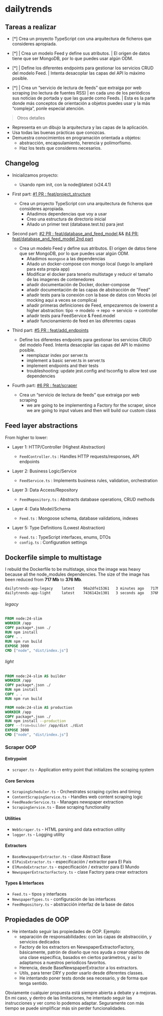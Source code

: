# dailytrends


## Tareas a realizar
- [*]  Crea un proyecto TypeScript con una arquitectura de ficheros que consideres apropiada.

- [*] | Crea un modelo Feed y define sus atributos. 
      | El origen de datos tiene que ser MongoDB, por lo que puedes usar algún ODM.

- [*] | Define los diferentes endpoints para gestionar los servicios CRUD del modelo Feed. 
      | Intenta desacoplar las capas del API lo máximo posible.

- [*] | Crea un “servicio de lectura de feeds” que extraiga por web scraping (no lectura de fuentes RSS) 
      | en cada uno de los periódicos sus noticias de portada y que las guarde como Feeds. 
      | Esta es la parte donde más conceptos de orientación a objetos puedes usar y la más “compleja”, ponle especial atención.

> Otros detalles
- Representa en un dibujo la arquitectura y las capas de la aplicación.
- Usa todas las buenas prácticas que conozcas.
- Demuestra conocimientos en programación orientada a objetos: 
  - abstracción, encapsulamiento, herencia y polimorfismo.
  - Haz los tests que consideres necesarios.

## Changelog

- Inicializamos proyecto:
    - Usando npm init, con la node@latest (v24.4.1)

- First part: [#1 PR : feat/project_structure ](https://github.com/aabril/dailytrends/pull/1)
    - Crea un proyecto TypeScript con una arquitectura de ficheros que consideres apropiada.
      - Añadimos dependencias que voy a usar 
      - Creo una estructura de directorio inicial
      - Añado un primer test (database.test.ts) para jest

- Second part: [#2 PR : feat/database_and_feed_model ](https://github.com/aabril/dailytrends/pull/2) && [#4 PR: feat/database_and_feed_model 2nd part](https://github.com/aabril/dailytrends/pull/4)
  - Crea un modelo Feed y define sus atributos. El origen de datos tiene que ser MongoDB, por lo que puedes usar algún ODM.
    - Añadimos `moongose` a las dependencias
    - Añado un docker-compose con mongo local (luego lo ampliaré para esta propia app)
    - Modificar el docker para tenerlo multistage y reducir el tamaño de las imagenes de contenedores
    - añadir documentación de Docker, docker-compose
    - añadir documentación de las capas de abstracción de "Feed"
    - añadir tests para la conexión con la base de datos con Mocks (el mocking aqui a veces se complica)
    - añadir primeras definiciones de Feed, empezaremos de lowerst a higher abstraction: tipo -> modelo -> repo -> servicio -> controller
    - añadir tests para FeedService & Feed.model 
    - añadir funcionamiento de feed en las diferentes capas

- Third part: [#5 PR : feat/add_endpoints ](https://github.com/aabril/dailytrends/pull/5)
  - Define los diferentes endpoints para gestionar los servicios CRUD del modelo Feed. Intenta desacoplar las capas del API lo máximo posible.
    - reemplazar index por server.ts
    - implement a basic server.ts in server.ts
    - implement endpoints and their tests
    - troubleshooting: update jest.config and tsconfig to allow test use dependencies

- Fourth part: [#6 PR : feat/scraper](https://github.com/aabril/dailytrends/pull/6)
  - Crea un “servicio de lectura de feeds” que extraiga por web scraping 
    - we are going to be implementing a Factory for the scraper, since we are going to input values and then will build our custom class

## Feed layer abstractions

From higher to lower:

- Layer 1: HTTP/Controller (Highest Abstraction)  
  - `FeedController.ts` : Handles HTTP requests/responses, API endpoints

- Layer 2: Business Logic/Service
  - `FeedService.ts`    : Implements business rules, validation, orchestration

- Layer 3: Data Access/Repository 
  - `FeedRepository.ts` : Abstracts database operations, CRUD methods

- Layer 4: Data Model/Schema
  - `Feed.ts`           : Mongoose schema, database validations, indexes

- Layer 5: Type Definitions (Lowest Abstraction) 
  - `Feed.ts`           : TypeScript interfaces, enums, DTOs
  - `config.ts`         : Configuration settings

## Dockerfile simple to multistage

I rebuild the Dockerfile to be multistage, since the image was heavy because all the node_modules dependencies.
The size of the image has been reduced from **717 Mb** to **376 Mb**.

```bash
dailytrends-app-legacy    latest    96a2dfe15361   3 minutes ago   717MB
dailytrends-app-light     latest    7436142e1301   3 seconds ago   376MB
```

###### legacy 

```Dockerfile
FROM node:24-slim
WORKDIR /app
COPY package*.json ./
RUN npm install
COPY . .
RUN npm run build
EXPOSE 3000
CMD ["node", "dist/index.js"]
```

###### light

```Dockerfile
FROM node:24-slim AS builder
WORKDIR /app
COPY package*.json ./
RUN npm install
COPY . .
RUN npm run build

FROM node:24-slim AS production
WORKDIR /app
COPY package*.json ./
RUN npm install --production
COPY --from=builder /app/dist ./dist
EXPOSE 3000
CMD ["node", "dist/index.js"]

```


###  Scraper OOP 

#### Entrypoint
- `scraper.ts`                     - Application entry point that initializes the scraping system

#### Core Services
- `ScrapingScheduler.ts`           - Orchestrates scraping cycles and timing
- `ContentScrapingService.ts`      - Handles web content scraping logic
- `FeedReaderService.ts`           - Manages newspaper extraction
- `ScrapingService.ts`             - Base scraping functionality

#### Utilities
- `WebScraper.ts`                  - HTML parsing and data extraction utility
- `logger.ts`                      - Logging utility

#### Extractors
- `BaseNewspaperExtractor.ts`      - clase Abstract Base
- `ElPaisExtractor.ts`             - especificación / extractor para El País 
- `ElMundoExtractor.ts`            - especificación / extractor para El Mundo
- `NewspaperExtractorFactory.ts`   - clase Factory  para crear extractors

#### Types & Interfaces
- `Feed.ts`                        - tipos y interfaces
- `NewspaperTypes.ts`              - configuración de las interfaces
- `FeedRepository.ts`              - abstracción interfaz de la base de datos

## Propiedades de OOP

- He intentado seguir las propiedades de OOP. Ejemplo:
  - separación de responsabilidades: con las capas de abstracción, y servicios dedicados
  - Factory de los extractors en NewspaperExtractorFactory, básicamente, patrón de diseño que nos ayuda a crear objetos de una clase específica, basados en ciertos parámetros, y así lo adaptamos a nuestros periodicos favoritos.
  - Herencia, desde BaseNewspaperExtractor a los extractors.
  - Utils, para tener DRY y poder usarlo desde diferentes classes.
  - He intentando poner tests donde sea necesario, y de forma que tenga sentido.


Obviamente cualquier propuesta está siempre abierta a debate y a mejoras. 
En mi caso, y dentro de las limitaciones, he intentado seguir las instrucciones y ver como lo podemos adaptar. 
Seguramente con más tiempo se puede simplificar más sin perder funcionalidades.